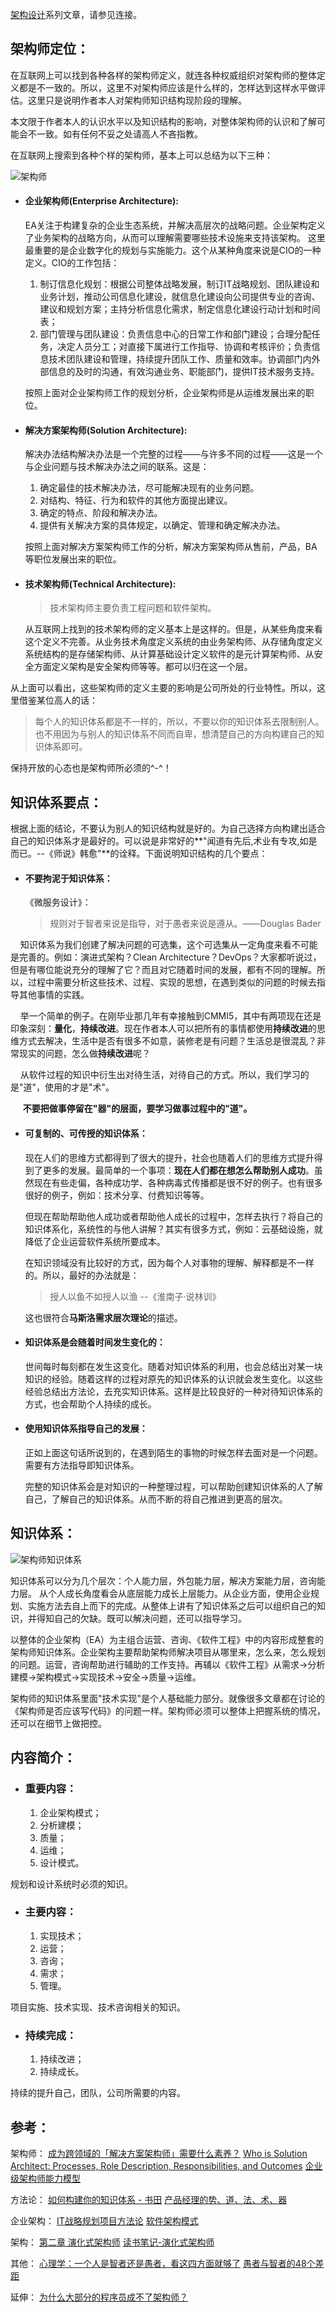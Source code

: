 [架构设计](https://www.jianshu.com/c/753debf1423d)系列文章，请参见连接。

## 架构师定位：
在互联网上可以找到各种各样的架构师定义，就连各种权威组织对架构师的整体定义都是不一致的。所以，这里不对架构师应该是什么样的，怎样达到这样水平做评估。这里只是说明作者本人对架构师知识结构现阶段的理解。

本文限于作者本人的认识水平以及知识结构的影响，对整体架构师的认识和了解可能会不一致。如有任何不妥之处请高人不吝指教。

在互联网上搜索到各种个样的架构师，基本上可以总结为以下三种：

![架构师](https://upload-images.jianshu.io/upload_images/2454595-881851c05b0cd9f5.png?imageMogr2/auto-orient/strip%7CimageView2/2/w/1240)

* #### 企业架构师(Enterprise Architecture):
    EA关注于构建复杂的企业生态系统，并解决高层次的战略问题。企业架构定义了业务架构的战略方向，从而可以理解需要哪些技术设施来支持该架构。
    这里最重要的是企业数字化的规划与实施能力。这个从某种角度来说是CIO的一种定义。CIO的工作包括：
    1. 制订信息化规划：根据公司整体战略发展，制订IT战略规划、团队建设和业务计划，推动公司信息化建设，就信息化建设向公司提供专业的咨询、建议和规划方案；主持分析信息化需求，制定信息化建设行动计划和时间表； 
    2. 部门管理与团队建设：负责信息中心的日常工作和部门建设；合理分配任务，决定人员分工；对直接下属进行工作指导、协调和考核评价；负责信息技术团队建设和管理，持续提升团队工作、质量和效率。协调部门内外部信息的及时的沟通，有效沟通业务、职能部门，提供IT技术服务支持。

    按照上面对企业架构师工作的规划分析，企业架构师是从运维发展出来的职位。

* #### 解决方案架构师(Solution Architecture):
    解决办法结构解决办法是一个完整的过程——与许多不同的过程——这是一个与企业问题与技术解决办法之间的联系。这是：
    1. 确定最佳的技术解决办法，尽可能解决现有的业务问题。
    2. 对结构、特征、行为和软件的其他方面提出建议。
    3. 确定的特点、阶段和解决办法。
    4. 提供有关解决方案的具体规定，以确定、管理和确定解决办法。

    按照上面对解决方案架构师工作的分析，解决方案架构师从售前，产品，BA等职位发展出来的职位。

* #### 技术架构师(Technical  Architecture):

     > 技术架构师主要负责工程问题和软件架构。

     从互联网上找到的技术架构师的定义基本上是这样的。但是，从某些角度来看这个定义不完善。从业务技术角度定义系统的由业务架构师、从存储角度定义系统结构的是存储架构师、从计算基础设计定义软件的是元计算架构师、从安全方面定义架构是安全架构师等等。都可以归在这一个层。

从上面可以看出，这些架构师的定义主要的影响是公司所处的行业特性。所以，这里借鉴某位高人的话：
> 每个人的知识体系都是不一样的，所以，不要以你的知识体系去限制别人。<br>
也不用因为与别人的知识体系不同而自卑，想清楚自己的方向构建自己的知识体系即可。

保持开放的心态也是架构师所必须的\^\-\^！

## 知识体系要点：
根据上面的结论，不要认为别人的知识结构就是好的。为自己选择方向构建出适合自己的知识体系才是最好的。可以说是非常好的**"闻道有先后,术业有专攻,如是而已。--《师说》韩愈"**的诠释。下面说明知识结构的几个要点：

* #### 不要拘泥于知识体系：

    《微服务设计》：
    > 规则对于智者来说是指导，对于愚者来说是遵从。——Douglas Bader 

&nbsp;&nbsp;&nbsp;&nbsp;知识体系为我们创建了解决问题的可选集，这个可选集从一定角度来看不可能是完善的。例如：演进式架构？Clean Architecture？DevOps？大家都听说过，但是有哪位能说充分的理解了它？而且对它随着时间的发展，都有不同的理解。所以，过程中需要分析这些技术、过程、实现的思想，在遇到类似的问题的时候去指导其他事情的实践。

&nbsp;&nbsp;&nbsp;&nbsp;举一个简单的例子。在刚毕业那几年有幸接触到CMMI5，其中有两项现在还是印象深刻：**量化**，**持续改进**。现在作者本人可以把所有的事情都使用**持续改进**的思维方式去解决，生活中是否有很多不如意，装修老是有问题？生活总是很混乱？非常现实的问题，怎么做**持续改进**呢？

&nbsp;&nbsp;&nbsp;&nbsp;从软件过程的知识中衍生出对待生活，对待自己的方式。所以，我们学习的是"道"，使用的才是"术"。

&nbsp;&nbsp;&nbsp;&nbsp; **不要把做事停留在"器"的层面，要学习做事过程中的"道"。**

* #### 可复制的、可传授的知识体系：

    现在人们的思维方式都得到了很大的提升，社会也随着人们的思维方式提升得到了更多的发展。最简单的一个事项：**现在人们都在想怎么帮助别人成功**。虽然现在有些走偏，各种成功学、各种病毒式传播都是很不好的例子。也有很多很好的例子，例如：技术分享、付费知识等等。

    但现在帮助帮助他人成功或者帮助他人成长的过程中，怎样去执行？将自己的知识体系化，系统性的与他人讲解？其实有很多方式，例如：云基础设施，就降低了企业运营软件系统所要成本。

    在知识领域没有比较好的方式，因为每个人对事物的理解、解释都是不一样的。所以，最好的办法就是：
    > 授人以鱼不如授人以渔 --《淮南子·说林训》

    这也很符合**马斯洛需求层次理论**的描述。

* #### 知识体系是会随着时间发生变化的：

    世间每时每刻都在发生这变化。随着对知识体系的利用，也会总结出对某一块知识的经验。随着这样的过程对原先的知识体系的认识就会发生变化。以这些经验总结出方法论，去充实知识体系。这样是比较良好的一种对待知识体系的方式，也会帮助个人持续的成长。

* #### 使用知识体系指导自己的发展：
    正如上面这句话所说到的，在遇到陌生的事物的时候怎样去面对是一个问题。需要有方法指导即知识体系。

    完整的知识体系会是对知识的一种整理过程，可以帮助创建知识体系的人了解自己，了解自己的知识体系。从而不断的将自己推进到更高的层次。

## 知识体系：
![架构师知识体系](https://upload-images.jianshu.io/upload_images/2454595-fe6d5aee579eeffd.png?imageMogr2/auto-orient/strip%7CimageView2/2/w/1240)

知识体系可以分为几个层次：个人能力层，外包能力层，解决方案能力层，咨询能力层。
从个人成长角度看会从底层能力成长上层能力。从企业方面，使用企业规划、实施方法去自上而下的完成。从整体上讲有了知识体系之后可以组织自己的知识，并得知自己的欠缺。既可以解决问题，还可以指导学习。

以整体的企业架构（EA）为主组合运营、咨询、《软件工程》中的内容形成整套的架构师知识体系。企业架构主要帮助架构师解决项目从哪里来，怎么来，怎么规划的问题。运营，咨询帮助进行辅助的工作支持。再辅以《软件工程》从需求->分析建模->架构模式->实现技术->安全->质量->运维。

架构师的知识体系里面"技术实现"是个人基础能力部分。就像很多文章都在讨论的《架构师是否应该写代码》的问题一样。架构师必须可以整体上把握系统的情况，还可以在细节上做把控。

## 内容简介：
* ### 重要内容：
    1. 企业架构模式；
    2. 分析建模；
    3. 质量；
    4. 运维；
    5. 设计模式。

规划和设计系统时必须的知识。

* ### 主要内容：
    1. 实现技术；
    2. 运营；
    3. 咨询；
    4. 需求；
    5. 管理。

项目实施、技术实现、技术咨询相关的知识。

* ### 持续完成：
    1. 持续改进；
    2. 持续成长。

持续的提升自己，团队，公司所需要的内容。

## 参考：
架构师：
[成为跨领域的「解决方案架构师」需要什么素养？](https://blog.csdn.net/GitChat/article/details/78999240)
[Who is Solution Architect: Processes, Role Description, Responsibilities, and Outcomes](https://www.altexsoft.com/blog/engineering/solution-architect-role/)
[企业级架构师能力模型](https://www.thoughtworks.com/talks/qi-ye-ji-jia-gou-shi-neng-li-mo-xing)

方法论：
[如何构建你的知识体系 - 书田](https://www.jianshu.com/p/bf0f2cc3518e)
[产品经理的势、道、法、术、器](http://www.woshipm.com/pmd/693904.html)

企业架构：
[IT战略规划项目方法论](https://blog.csdn.net/pan_tian/article/details/78080902)
[软件架构模式](https://colobu.com/2015/04/08/software-architecture-patterns/)

架构：
[第二章 演化式架构师](https://blog.wattsch.cn/?p=210)
[读书笔记-演化式架构师](https://blog.csdn.net/xiewenfeng520/article/details/85014254)

其他：
[心理学：一个人是智者还是愚者，看这四方面就够了](https://baijiahao.baidu.com/s?id=1612642772952451383&wfr=spider&for=pc)
[愚者与智者的48个差距](https://baijiahao.baidu.com/s?id=1593764130194531149&wfr=spider&for=pc)

延伸：
[为什么大部分的程序员成不了架构师？](https://zhuanlan.zhihu.com/p/86262782)
